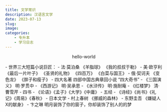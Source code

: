 ```yaml
---
title: 文学常识
description: 汉语言文学
date: 2023-07-13
slug:
image: 
categories:
    - 专升本
    - 学习日志
---
```


<p align="center">hello-world</p >
- 世界三大短篇小说巨匠：
  - 法·莫泊桑  《羊脂球》 《我的叔叔于勒》
  - 美·欧亨利   《最后一片叶子》 《圣贤的礼物》 《四百万》 《白菜与国王》
  - 俄·契诃夫   《变色龙》 《胖子和瘦子》
- 四大名著 四部中国古典章回小说  “四大奇书”
  - 《三国演义》  明·罗贯中
  - 《西游记》  明·吴承恩
  - 《水浒传》  明·施耐庵
  - 《红楼梦》  清·曹雪芹
- 四书
  - 《论语》《孟子》《大学》《中庸》
- 五经
  - 《诗经》《尚书》《礼记》《周易》《春秋》
- 日本文学
  - 村上春树 《挪威的森林》
  - 东野圭吾 《嫌疑人X的献身》
- 卞之琳 明月装饰了你的窗子，你却装饰了别人的的梦

